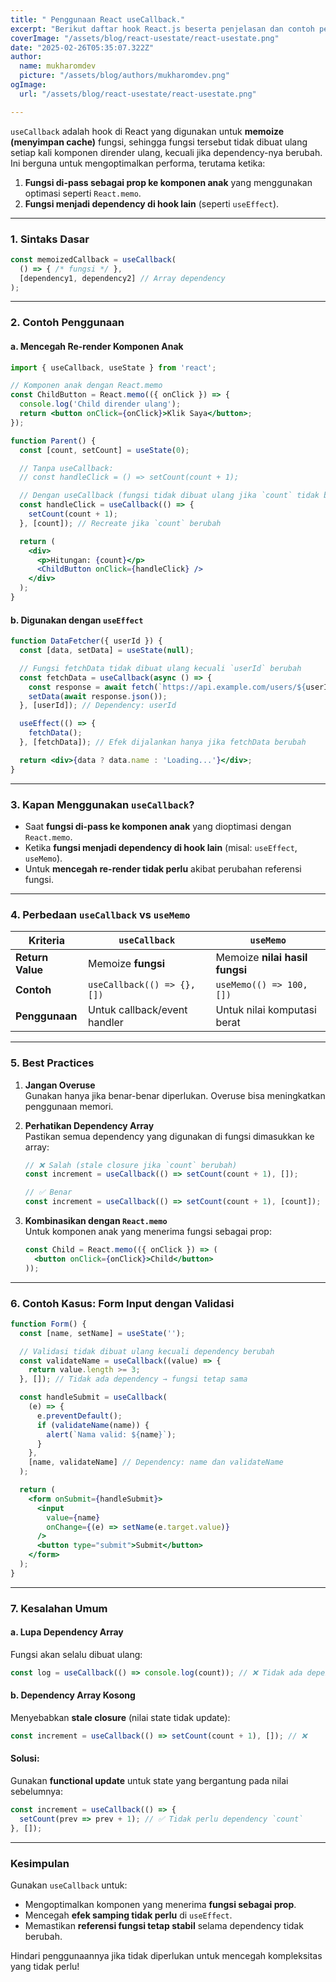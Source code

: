```yaml
---
title: " Penggunaan React useCallback."
excerpt: "Berikut daftar hook React.js beserta penjelasan dan contoh penggunaannya:"
coverImage: "/assets/blog/react-usestate/react-usestate.png"
date: "2025-02-26T05:35:07.322Z"
author:
  name: mukharomdev
  picture: "/assets/blog/authors/mukharomdev.png"
ogImage:
  url: "/assets/blog/react-usestate/react-usestate.png"

---
```


`useCallback` adalah hook di React yang digunakan untuk **memoize (menyimpan cache)** fungsi, sehingga fungsi tersebut tidak dibuat ulang setiap kali komponen dirender ulang, kecuali jika dependency-nya berubah. Ini berguna untuk mengoptimalkan performa, terutama ketika:

1. **Fungsi di-pass sebagai prop ke komponen anak** yang menggunakan optimasi seperti `React.memo`.
2. **Fungsi menjadi dependency di hook lain** (seperti `useEffect`).

---

### **1. Sintaks Dasar**
```javascript
const memoizedCallback = useCallback(
  () => { /* fungsi */ },
  [dependency1, dependency2] // Array dependency
);
```

---

### **2. Contoh Penggunaan**
#### a. **Mencegah Re-render Komponen Anak**
```jsx
import { useCallback, useState } from 'react';

// Komponen anak dengan React.memo
const ChildButton = React.memo(({ onClick }) => {
  console.log('Child dirender ulang');
  return <button onClick={onClick}>Klik Saya</button>;
});

function Parent() {
  const [count, setCount] = useState(0);

  // Tanpa useCallback:
  // const handleClick = () => setCount(count + 1);

  // Dengan useCallback (fungsi tidak dibuat ulang jika `count` tidak berubah):
  const handleClick = useCallback(() => {
    setCount(count + 1);
  }, [count]); // Recreate jika `count` berubah

  return (
    <div>
      <p>Hitungan: {count}</p>
      <ChildButton onClick={handleClick} />
    </div>
  );
}
```

#### b. **Digunakan dengan `useEffect`**
```jsx
function DataFetcher({ userId }) {
  const [data, setData] = useState(null);

  // Fungsi fetchData tidak dibuat ulang kecuali `userId` berubah
  const fetchData = useCallback(async () => {
    const response = await fetch(`https://api.example.com/users/${userId}`);
    setData(await response.json());
  }, [userId]); // Dependency: userId

  useEffect(() => {
    fetchData();
  }, [fetchData]); // Efek dijalankan hanya jika fetchData berubah

  return <div>{data ? data.name : 'Loading...'}</div>;
}
```

---

### **3. Kapan Menggunakan `useCallback`?**
- Saat **fungsi di-pass ke komponen anak** yang dioptimasi dengan `React.memo`.
- Ketika **fungsi menjadi dependency di hook lain** (misal: `useEffect`, `useMemo`).
- Untuk **mencegah re-render tidak perlu** akibat perubahan referensi fungsi.

---

### **4. Perbedaan `useCallback` vs `useMemo`**
| **Kriteria**      | `useCallback`                  | `useMemo`                     |
|--------------------|--------------------------------|-------------------------------|
| **Return Value**   | Memoize **fungsi**             | Memoize **nilai hasil fungsi**|
| **Contoh**         | `useCallback(() => {}, [])`    | `useMemo(() => 100, [])`      |
| **Penggunaan**     | Untuk callback/event handler  | Untuk nilai komputasi berat   |

---

### **5. Best Practices**
1. **Jangan Overuse**  
   Gunakan hanya jika benar-benar diperlukan. Overuse bisa meningkatkan penggunaan memori.

2. **Perhatikan Dependency Array**  
   Pastikan semua dependency yang digunakan di fungsi dimasukkan ke array:
   ```javascript
   // ❌ Salah (stale closure jika `count` berubah)
   const increment = useCallback(() => setCount(count + 1), []);

   // ✅ Benar
   const increment = useCallback(() => setCount(count + 1), [count]);
   ```

3. **Kombinasikan dengan `React.memo`**  
   Untuk komponen anak yang menerima fungsi sebagai prop:
   ```jsx
   const Child = React.memo(({ onClick }) => (
     <button onClick={onClick}>Child</button>
   ));
   ```

---

### **6. Contoh Kasus: Form Input dengan Validasi**
```jsx
function Form() {
  const [name, setName] = useState('');

  // Validasi tidak dibuat ulang kecuali dependency berubah
  const validateName = useCallback((value) => {
    return value.length >= 3;
  }, []); // Tidak ada dependency → fungsi tetap sama

  const handleSubmit = useCallback(
    (e) => {
      e.preventDefault();
      if (validateName(name)) {
        alert(`Nama valid: ${name}`);
      }
    },
    [name, validateName] // Dependency: name dan validateName
  );

  return (
    <form onSubmit={handleSubmit}>
      <input
        value={name}
        onChange={(e) => setName(e.target.value)}
      />
      <button type="submit">Submit</button>
    </form>
  );
}
```

---

### **7. Kesalahan Umum**
#### a. **Lupa Dependency Array**  
Fungsi akan selalu dibuat ulang:
```javascript
const log = useCallback(() => console.log(count)); // ❌ Tidak ada dependency array
```

#### b. **Dependency Array Kosong**  
Menyebabkan **stale closure** (nilai state tidak update):
```javascript
const increment = useCallback(() => setCount(count + 1), []); // ❌
```

#### Solusi:  
Gunakan **functional update** untuk state yang bergantung pada nilai sebelumnya:
```javascript
const increment = useCallback(() => {
  setCount(prev => prev + 1); // ✅ Tidak perlu dependency `count`
}, []);
```

---

### **Kesimpulan**
Gunakan `useCallback` untuk:
- Mengoptimalkan komponen yang menerima **fungsi sebagai prop**.
- Mencegah **efek samping tidak perlu** di `useEffect`.
- Memastikan **referensi fungsi tetap stabil** selama dependency tidak berubah.

Hindari penggunaannya jika tidak diperlukan untuk mencegah kompleksitas yang tidak perlu!

